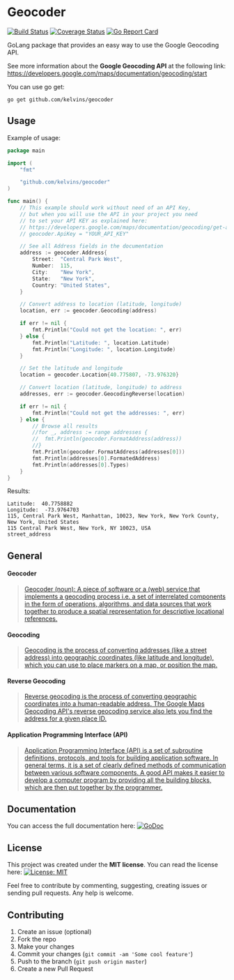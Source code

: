 # Geocoder

[![Build Status](https://travis-ci.org/kelvins/geocoder.svg?branch=master)](https://travis-ci.org/kelvins/geocoder)
[![Coverage Status](https://coveralls.io/repos/github/kelvins/geocoder/badge.svg?branch=master)](https://coveralls.io/github/kelvins/geocoder?branch=master)
[![Go Report Card](https://goreportcard.com/badge/github.com/kelvins/geocoder)](https://goreportcard.com/report/github.com/kelvins/geocoder)

GoLang package that provides an easy way to use the Google Geocoding API.

See more information about the **Google Geocoding API** at the following link: https://developers.google.com/maps/documentation/geocoding/start

You can use go get:

```
go get github.com/kelvins/geocoder
```

## Usage

Example of usage:

``` go
package main

import (
	"fmt"

	"github.com/kelvins/geocoder"
)

func main() {
	// This example should work without need of an API Key,
	// but when you will use the API in your project you need
	// to set your API KEY as explained here:
	// https://developers.google.com/maps/documentation/geocoding/get-api-key
	// geocoder.ApiKey = "YOUR_API_KEY"

	// See all Address fields in the documentation
	address := geocoder.Address{
		Street:  "Central Park West",
		Number:  115,
		City:    "New York",
		State:   "New York",
		Country: "United States",
	}

	// Convert address to location (latitude, longitude)
	location, err := geocoder.Geocoding(address)

	if err != nil {
		fmt.Println("Could not get the location: ", err)
	} else {
		fmt.Println("Latitude: ", location.Latitude)
		fmt.Println("Longitude: ", location.Longitude)
	}

	// Set the latitude and longitude
	location = geocoder.Location{40.775807, -73.976320}

	// Convert location (latitude, longitude) to address
	addresses, err := geocoder.GeocodingReverse(location)

	if err != nil {
		fmt.Println("Could not get the addresses: ", err)
	} else {
		// Browse all results
		//for _, address := range addresses {
		//	fmt.Println(geocoder.FormatAddress(address))
		//}
		fmt.Println(geocoder.FormatAddress(addresses[0]))
		fmt.Println(addresses[0].FormatedAddress)
		fmt.Println(addresses[0].Types)
	}
}
```

Results:

```
Latitude:  40.7758882
Longitude:  -73.9764703
115, Central Park West, Manhattan, 10023, New York, New York County, New York, United States
115 Central Park West, New York, NY 10023, USA
street_address
```

## General

#### Geocoder

> [Geocoder (noun): A piece of software or a (web) service that implements a geocoding process i.e. a set of interrelated components in the form of operations, algorithms, and data sources that work together to produce a spatial representation for descriptive locational references.](https://en.wikipedia.org/wiki/Geocoding)

#### Geocoding

> [Geocoding is the process of converting addresses (like a street address) into geographic coordinates (like latitude and longitude), which you can use to place markers on a map, or position the map.](https://developers.google.com/maps/documentation/geocoding/start)

#### Reverse Geocoding

> [Reverse geocoding is the process of converting geographic coordinates into a human-readable address. The Google Maps Geocoding API's reverse geocoding service also lets you find the address for a given place ID.](https://developers.google.com/maps/documentation/geocoding/start)

#### Application Programming Interface (API)

> [Application Programming Interface (API) is a set of subroutine definitions, protocols, and tools for building application software. In general terms, it is a set of clearly defined methods of communication between various software components. A good API makes it easier to develop a computer program by providing all the building blocks, which are then put together by the programmer.](https://en.wikipedia.org/wiki/Application_programming_interface)

## Documentation

You can access the full documentation here: [![GoDoc](https://godoc.org/github.com/kelvins/geocoder?status.svg)](https://godoc.org/github.com/kelvins/geocoder)

## License

This project was created under the **MIT license**. You can read the license here: [![License: MIT](https://img.shields.io/badge/License-MIT-brightgreen.svg)](LICENSE)

Feel free to contribute by commenting, suggesting, creating issues or sending pull requests. Any help is welcome.

## Contributing

1. Create an issue (optional)
2. Fork the repo
3. Make your changes
4. Commit your changes (`git commit -am 'Some cool feature'`)
5. Push to the branch (`git push origin master`)
6. Create a new Pull Request
